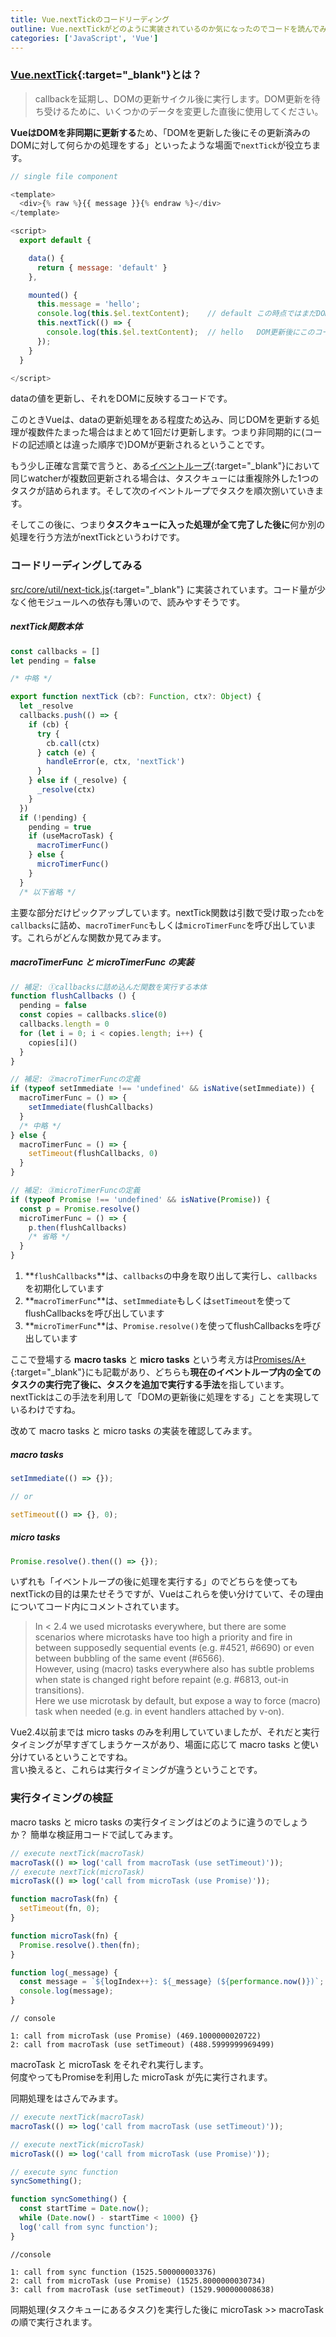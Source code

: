 ```yaml
---
title: Vue.nextTickのコードリーディング
outline: Vue.nextTickがどのように実装されているのか気になったのでコードを読んでみました。思っていたよりシンプルな実装で、Vue利用時以外でも参考にできそうなコードでした。
categories: ['JavaScript', 'Vue']
---
```



### [Vue.nextTick](https://jp.vuejs.org/v2/api/#Vue-nextTick){:target="_blank"}とは？

> callbackを延期し、DOMの更新サイクル後に実行します。DOM更新を待ち受けるために、いくつかのデータを変更した直後に使用してください。

**VueはDOMを非同期に更新する**ため、「DOMを更新した後にその更新済みのDOMに対して何らかの処理をする」といったような場面で`nextTick`が役立ちます。


```js
// single file component

<template>
  <div>{% raw %}{{ message }}{% endraw %}</div>
</template>

<script>
  export default {

    data() {
      return { message: 'default' }
    },

    mounted() {
      this.message = 'hello';
      console.log(this.$el.textContent);    // default この時点ではまだDOMは更新されていない
      this.nextTick(() => {
        console.log(this.$el.textContent);  // hello   DOM更新後にこのコードに到達する 
      });  
    }
  }

</script>
```
dataの値を更新し、それをDOMに反映するコードです。

このときVueは、dataの更新処理をある程度ため込み、同じDOMを更新する処理が複数件たまった場合はまとめて1回だけ更新します。つまり非同期的に(コードの記述順とは違った順序で)DOMが更新されるということです。

もう少し正確な言葉で言うと、ある[イベントループ](https://developer.mozilla.org/ja/docs/Web/JavaScript/EventLoop){:target="_blank"}において同じwatcherが複数回更新される場合は、タスクキューには重複除外した1つのタスクが詰められます。そして次のイベントループでタスクを順次捌いていきます。

そしてこの後に、つまり**タスクキューに入った処理が全て完了した後に**何か別の処理を行う方法がnextTickというわけです。


### コードリーディングしてみる

[src/core/util/next-tick.js](https://github.com/vuejs/vue/blob/dev/src/core/util/next-tick.js){:target="_blank"} に実装されています。コード量が少なく他モジュールへの依存も薄いので、読みやすそうです。

##### nextTick関数本体

```js
const callbacks = []
let pending = false

/* 中略 */

export function nextTick (cb?: Function, ctx?: Object) {
  let _resolve
  callbacks.push(() => {
    if (cb) {
      try {
        cb.call(ctx)
      } catch (e) {
        handleError(e, ctx, 'nextTick')
      }
    } else if (_resolve) {
      _resolve(ctx)
    }
  })
  if (!pending) {
    pending = true
    if (useMacroTask) {
      macroTimerFunc()
    } else {
      microTimerFunc()
    }
  }
  /* 以下省略 */
```

主要な部分だけピックアップしています。nextTick関数は引数で受け取った`cb`を`callbacks`に詰め、`macroTimerFunc`もしくは`microTimerFunc`を呼び出しています。これらがどんな関数か見てみます。

##### macroTimerFunc と microTimerFunc の実装

```js
// 補足: ①callbacksに詰め込んだ関数を実行する本体
function flushCallbacks () {
  pending = false
  const copies = callbacks.slice(0)
  callbacks.length = 0
  for (let i = 0; i < copies.length; i++) {
    copies[i]()
  }
}

// 補足: ②macroTimerFuncの定義
if (typeof setImmediate !== 'undefined' && isNative(setImmediate)) {
  macroTimerFunc = () => {
    setImmediate(flushCallbacks)
  }
  /* 中略 */
} else {
  macroTimerFunc = () => {
    setTimeout(flushCallbacks, 0)
  }
}

// 補足: ③microTimerFuncの定義
if (typeof Promise !== 'undefined' && isNative(Promise)) {
  const p = Promise.resolve()
  microTimerFunc = () => {
    p.then(flushCallbacks)
    /* 省略 */
  }
} 
```

1. **`flushCallbacks`**は、`callbacks`の中身を取り出して実行し、`callbacks`を初期化しています
2. **`macroTimerFunc`**は、`setImmediate`もしくは`setTimeout`を使ってflushCallbacksを呼び出しています
3. **`microTimerFunc`**は、`Promise.resolve()`を使ってflushCallbacksを呼び出しています

ここで登場する **macro tasks** と **micro tasks** という考え方は[Promises/A+](https://promisesaplus.com/#point-67){:target="_blank"}にも記載があり、どちらも**現在のイベントループ内の全てのタスクの実行完了後に、タスクを追加で実行する手法**を指しています。  
nextTickはこの手法を利用して「DOMの更新後に処理をする」ことを実現しているわけですね。

改めて macro tasks と micro tasks の実装を確認してみます。

##### macro tasks

```js
setImmediate(() => {});

// or

setTimeout(() => {}, 0);
```

<p></p>

##### micro tasks

```js
Promise.resolve().then(() => {});
```

<p></p>

いずれも「イベントループの後に処理を実行する」のでどちらを使ってもnextTickの目的は果たせそうですが、Vueはこれらを使い分けていて、その理由についてコード内にコメントされています。

> In < 2.4 we used microtasks everywhere, but there are some scenarios where microtasks have too high a priority and fire in between supposedly sequential events (e.g. #4521, #6690) or even between bubbling of the same event (#6566).   
> However, using (macro) tasks everywhere also has subtle problems when state is changed right before repaint (e.g. #6813, out-in transitions).  
> Here we use microtask by default, but expose a way to force (macro) task when needed (e.g. in event handlers attached by v-on).

Vue2.4以前までは micro tasks のみを利用していていましたが、それだと実行タイミングが早すぎてしまうケースがあり、場面に応じて macro tasks と使い分けているということですね。  
言い換えると、これらは実行タイミングが違うということです。

### 実行タイミングの検証

macro tasks と micro tasks の実行タイミングはどのように違うのでしょうか？ 簡単な検証用コードで試してみます。

```js
// execute nextTick(macroTask)
macroTask(() => log('call from macroTask (use setTimeout)'));
// execute nextTick(microTask)
microTask(() => log('call from microTask (use Promise)'));

function macroTask(fn) {
  setTimeout(fn, 0);
}

function microTask(fn) {
  Promise.resolve().then(fn);
}

function log(_message) {
  const message = `${logIndex++}: ${_message} (${performance.now()})`;
  console.log(message);
}
```


```plain
// console

1: call from microTask (use Promise) (469.1000000020722)
2: call from macroTask (use setTimeout) (488.5999999969499)
```
macroTask と microTask をそれぞれ実行します。  
何度やってもPromiseを利用した microTask が先に実行されます。

<p></p>

同期処理をはさんでみます。

```js
// execute nextTick(macroTask)
macroTask(() => log('call from macroTask (use setTimeout)'));

// execute nextTick(microTask)
microTask(() => log('call from microTask (use Promise)'));

// execute sync function
syncSomething();

function syncSomething() {
  const startTime = Date.now();
  while (Date.now() - startTime < 1000) {}
  log('call from sync function');
}
```

```plain
//console

1: call from sync function (1525.500000003376)
2: call from microTask (use Promise) (1525.8000000030734)
3: call from macroTask (use setTimeout) (1529.900000008638)
```
同期処理(タスクキューにあるタスク)を実行した後に microTask >> macroTask の順で実行されます。

